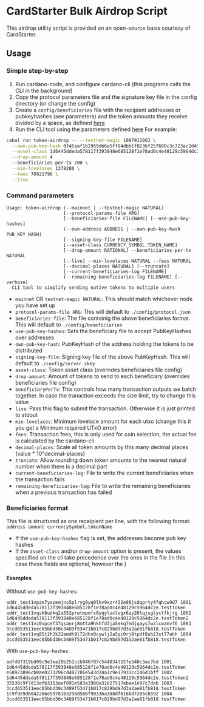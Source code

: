 # CardStarter Bulk Airdrop Script

This airdrop utility script is provided on an open-source basis courtesy of CardStarter.

## Usage

### Simple step-by-step

1. Run cardano-node, and configure cardano-cli (this programs calls the CLI in the background)
2. Copy the protocol parameters file and the signature key file in the config directory (or change the config)
3. Create a `config/beneficiaries` file with the recipient addresses or pubkeyhashes (see parameters) and the token amounts they receive divided by a space, as defined [here](#beneficiaries-format)
4. Run the CLI tool using the parameters defined [here](#command-parameters)
   For example:

```sh
cabal run token-airdrop -- --testnet-magic 1097911063 \
  --own-pub-key-hash 0f45aaf1b2959db6e5ff94dbb1f823bf257680c3c723ac2d49f97546 \
  --asset-class 1d6445ddeda578117f393848e685128f1e78ad0c4e48129c5964dc2e.testToken \
  --drop-amount 4
  --beneficiaries-per-tx 200 \
  --min-lovelaces 1379280 \
  --fees 70921796 \
  --live
```

### Command parameters

```
Usage: token-airdrop (--mainnet | --testnet-magic NATURAL)
                     [--protocol-params-file ARG]
                     [--beneficiaries-file FILENAME] [--use-pub-key-hashes]
                     (--own-address ADDRESS | --own-pub-key-hash PUB_KEY_HASH)
                     [--signing-key-file FILENAME]
                     [--asset-class CURRENCY_SYMBOL.TOKEN_NAME]
                     [--drop-amount RATIONAL] --beneficiaries-per-tx NATURAL
                     [--live] --min-lovelaces NATURAL --fees NATURAL
                     [--decimal-places NATURAL] [--truncate]
                     [--current-beneficiaries-log FILENAME]
                     [--remaining-beneficiaries-log FILENAME] [--verbose]
  CLI tool to simplify sending native tokens to multiple users
```

- `mainnet` OR `testnet-magic NATURAL`: This should match whichever node you have set up
- `protocol-params-file ARG`: This will default to `./config/protocol.json`
- `beneficiaries-file`: The file containig the above beneficiaries format. This will default to `./config/beneficiaries`
- `use-pub-key-hashes`: Sets the beneficiary file to accept PubKeyHashes over addresses
- `own-pub-key-hash`: PubKeyHash of the address holding the tokens to be distributed
- `signing-key-file`: Signing key file of the above PubKeyHash. This will default to `./config/server.skey`
- `asset-class`: Token asset class (overrides beneficiaries file config)
- `drop-amount`: Amount of tokens to send to each beneficiary (overrides beneficiaries file config)
- `beneficiaryPerTx`: This controls how many transaction outputs we batch together. In case the tranaction exceeds the size limit, try to change this value
- `live`: Pass this flag to submit the transaction. Otherwise it is just printed to stdout
- `min-lovelaces`: Minimum lovelace amount for each utxo (change this it you get a Minimum required UTxO error)
- `fees`: Transaction fees, this is only used for coin selection, the actual fee is calculated by the cardano-cli
- `decimal-places`: Scale all token amounts by this many decimal places (value * 10^decimal-places)
- `truncate`: Allow rounding down token amounts to the nearest natural number when there is a decimal part
- `current-beneficiaries-log`: File to write the current beneficiaries when the transaction fails
- `remaining-beneficiaries-log`: File to write the remaining beneficiaries when a previous transaction has failed

### Beneficiaries format

This file is structured as one receipient per line, with the following format:  
`address amount currencySymbol.tokenName`

- If the `use-pub-key-hashes` flag is set, the addresses become pub key hashes
- If the `asset-class` and/or `drop-amount` option is present, the values specified on the cli take precedence over the ones in the file (in this case these fields are optional, however the )

#### Examples

Without `use-pub-key-hashes`:

```
addr_test1vpzm7yazemjns5plryg9yq9lkv9xzr432e88jsdqprty4fqhcw9d7 1001 1d6445ddeda578117f393848e685128f1e78ad0c4e48129c5964dc2e.testToken
addr_test1vqsk6udkq2a552prwtmpmfs8yqyluxlvgx6zy20tqjsglyctfkjrg 1002 1d6445ddeda578117f393848e685128f1e78ad0c4e48129c5964dc2e.testToken2
addr_test1vz0vpcef37gsanrj8mtta9hkhfd3ja5ekq7mdjgays7wzlcwzmvf6 1003 3ccd653511eec65bbd30c3489f53471b017c829bd97d3a2ae81fb818.testToken
addr_test1vq85t2h3k22emdh9l72dhv0cywlj2a5qc0rj8tpdf8uh23st77ahh 1004 3ccd653511eec65bbd30c3489f53471b017c829bd97d3a2ae81fb818.testToken
```

With `use-pub-key-hashes`:

```
adfd87319bd09c9e3ea10b251ccb046f87c5440343157e348c3ac7bd 1001 1d6445ddeda578117f393848e685128f1e78ad0c4e48129c5964dc2e.testToken
e58973896cb0ae0273296cd407786e543d24a1c9e17931cc246d1bff 1002 1d6445ddeda578117f393848e685128f1e78ad0c4e48129c5964dc2e.testToken2
35530c9f7d13efb3153aef891e583a2980a31d27517ebae1e97c7dab 1003 3ccd653511eec65bbd30c3489f53471b017c829bd97d3a2ae81fb818.testToken
1c9f9e9d6042266e5978163298d566f98336a308df616bd7285cb592 1004 3ccd653511eec65bbd30c3489f53471b017c829bd97d3a2ae81fb818.testToken
```
